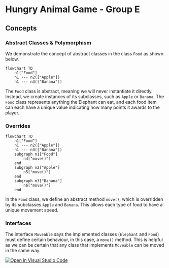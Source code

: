 # Hungry Animal Game - Group E

## Concepts
### Abstract Classes & Polymorphism
We demonstrate the concept of abstract classes in the class `Food` as shown below.
```mermaid
flowchart TD
	n1["Food"]
	n1 --- n2(["Apple"])
	n1 --- n3(["Banana"])
```
The `Food` class is abstract, meaning we will never instantiate it directly. 
Instead, we create instances of its subclasses, such as `Apple` or `Banana`. 
The `Food` class represents anything the Elephant can eat, and each food item can each have a unique value indicating how many points it awards to the player.

### Overrides
```mermaid
flowchart TD
	n1["Food"]
	n1 --- n2(["Apple"])
	n1 --- n3(["Banana"])
	subgraph n1["Food"]
		n4["move()"]
	end
	subgraph n2["Apple"]
		n5["move()"]
	end
	subgraph n3["Banana"]
		n6["move()"]
	end
```

In the `Food` class, we define an abstract method `move()`, which is overridden by its subclasses `Apple` and `Banana`. This allows each type of food to have a unique movement speed.

### Interfaces
The interface `Moveable` says the implemented classes (`Elephant` and `Food`) must define certain behaviour, in this case, a `move()` method. This is helpful as we can be certain that any class that implements `Moveable` can be moved in the same way.

[![Open in Visual Studio Code](https://classroom.github.com/assets/open-in-vscode-2e0aaae1b6195c2367325f4f02e2d04e9abb55f0b24a779b69b11b9e10269abc.svg)](https://classroom.github.com/online_ide?assignment_repo_id=16138150&assignment_repo_type=AssignmentRepo)
